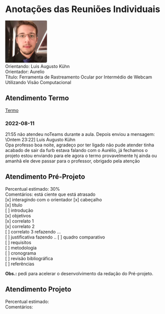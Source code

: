 # Anotações das Reuniões Individuais  

![foto](foto.png "foto")  
Orientando: Luis Augusto Kühn  
Orientador: Aurelio  
Título: Ferramenta de Rastreamento Ocular por Intermédio de Webcam Utilizando Visão Computacional  

## Atendimento Termo  

[Termo](Termo.pdf "Termo")  

### 2022-08-11

21:55 não atendeu noTeams durante a aula. Depois enviou a mensagem:  
\Ontem 23:22] Luis Augusto Kühn  
Opa professo boa noite, agradeço por ter ligado não pude atender tinha acabado de sair da furb estava falando com o Aurélio, já fechamos o projeto estou enviando para ele agora o termo provavelmente hj ainda ou amanhã ele deve passar para o professor, obrigado pela atenção  

## Atendimento Pré-Projeto  

Percentual estimado: 30%  
Comentários: está ciente que está atrasado  
[x] interagindo com o orientador
[x] cabeçalho  
[x] título  
[ ] introdução  
[x] objetivos  
[x] correlato 1  
[x] correlato 2  
[ ] correlato 3  refazendo ...  
[ ] justificativa  fazendo ..
[ ] quadro comparativo  
[ ] requisitos  
[ ] metodologia  
[ ] cronograma  
[ ] revisão bibliográfica  
[ ] referências  

**Obs.:** pedi para acelerar o desenvolvimento da redação do Pré-projeto. 

## Atendimento Projeto  

Percentual estimado:  
Comentários:  

